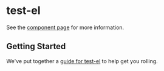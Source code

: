 # test-el

See the [component page](http://masteram.github.io/test-el) for more information.

## Getting Started

We've put together a [guide for test-el](http://www.polymer-project.org/docs/start/reusableelements.html) to help get you rolling.
